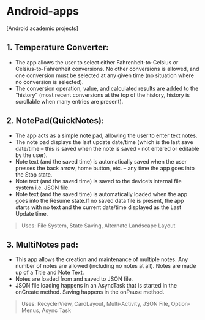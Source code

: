 # Android-apps
[Android academic projects]

## 1. Temperature Converter:
- The app allows the user to select either Fahrenheit-to-Celsius or Celsius-to-Fahrenheit conversions. No other conversions is allowed, and one conversion must be selected at any given time (no situation where no conversion is selected).
- The conversion operation, value, and calculated results are added to the “history” (most recent conversions at the top of the history, history is scrollable when many entries are present).

## 2. NotePad(QuickNotes):
- The app acts as a simple note pad, allowing the user to enter text notes.
- The note pad displays the last update date/time (which is the last save date/time – this is saved when the note is saved - not entered or editable by the user).
- Note text (and the saved time) is automatically saved when the user presses the back arrow, home button, etc. – any time the app goes into the Stop state.
- Note text (and the saved time) is saved to the device’s internal file system i.e. JSON file.
- Note text (and the saved time) is automatically loaded when the app goes into the Resume state.If no saved data file is present, the app starts with no text and the current date/time displayed as the Last Update time.
>Uses: File System, State Saving, Alternate Landscape Layout

## 3. MultiNotes pad:
- This app allows the creation and maintenance of multiple notes. Any number of notes are allowed (including no notes at all). Notes are made up of a Title and Note Text.
- Notes are loaded from and saved to JSON file.
- JSON file loading happens in an AsyncTask that is started in the onCreate method. Saving happens in the onPause method.
>Uses: RecyclerView, CardLayout, Multi-Activity, JSON File, Option-Menus, Async Task
